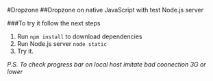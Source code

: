 #Dropzone
##Dropzone on native JavaScript with test Node.js server

###To try it follow the next steps

1. Run `npm install` to download dependencies
2. Run Node.js server `node static`
3. Try it.

*P.S. To check progress bar on local host imitate bad coonection 3G or lower*